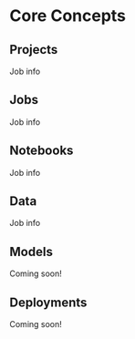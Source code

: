 # Core Concepts

## Projects

Job info

## Jobs

Job info

## Notebooks

Job info

## Data

Job info

## Models

Coming soon!

## Deployments

Coming soon!

